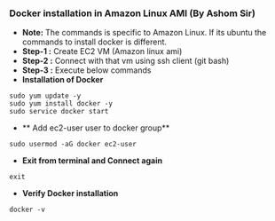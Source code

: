 ### Docker installation in Amazon Linux AMI (By Ashom Sir)
- **Note:** The commands is specific to Amazon Linux. If its ubuntu the commands to install docker is different.
- **Step-1 :** Create EC2 VM (Amazon linux ami) 
- **Step-2 :** Connect with that vm using ssh client (git bash)
- **Step-3 :** Execute below commands
- **Installation of Docker**
```
sudo yum update -y
sudo yum install docker -y
sudo service docker start
```
- ** Add ec2-user user to docker group**
```
sudo usermod -aG docker ec2-user
```
- **Exit from terminal and Connect again**
```
exit
```
- **Verify Docker installation**
```
docker -v
```